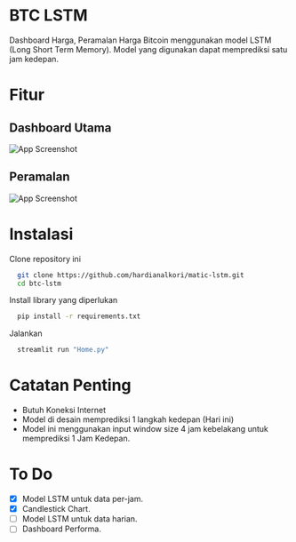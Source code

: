 
# BTC LSTM

Dashboard Harga, Peramalan Harga Bitcoin menggunakan model LSTM (Long Short Term Memory). Model yang digunakan dapat memprediksi satu jam kedepan.

# Fitur
## Dashboard Utama
![App Screenshot](https://raw.githubusercontent.com/hardianalkori/matic-lstm/main/screenshot/home.png)

## Peramalan
![App Screenshot](https://raw.githubusercontent.com/hardianalkori/matic-lstm/main/screenshot/forecast.png)


# Instalasi

Clone repository ini

```bash
  git clone https://github.com/hardianalkori/matic-lstm.git
  cd btc-lstm
```
Install library yang diperlukan
```bash
  pip install -r requirements.txt
```
Jalankan
```bash
  streamlit run "Home.py"
```
# Catatan Penting

- Butuh Koneksi Internet
-  Model di desain memprediksi 1 langkah kedepan (Hari ini)
-  Model ini menggunakan input window size 4 jam kebelakang untuk memprediksi 1 Jam Kedepan.

# To Do
- [x] Model LSTM untuk data per-jam.
- [x] Candlestick Chart.
- [ ] Model LSTM untuk data harian.
- [ ] Dashboard Performa.